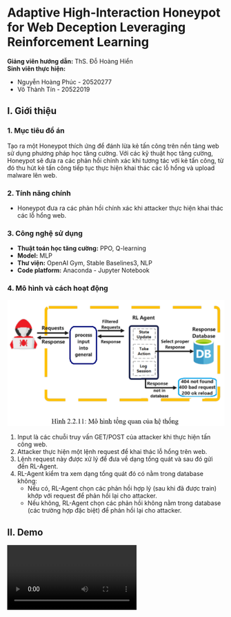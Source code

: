 # Adaptive High-Interaction Honeypot for Web Deception Leveraging Reinforcement Learning

**Giảng viên hướng dẫn:** ThS. Đỗ Hoàng Hiển  
**Sinh viên thực hiện:**  
- Nguyễn Hoàng Phúc - 20520277  
- Võ Thành Tín - 20522019

## I. Giới thiệu

### 1. Mục tiêu đồ án
Tạo ra một Honeypot thích ứng để đánh lừa kẻ tấn công trên nền tảng web sử dụng phương pháp học tăng cường. Với các kỹ thuật học tăng cường, Honeypot sẽ đưa ra các phản hồi chính xác khi tương tác với kẻ tấn công, từ đó thu hút kẻ tấn công tiếp tục thực hiện khai thác các lỗ hổng và upload malware lên web.

### 2. Tính năng chính
- Honeypot đưa ra các phản hồi chính xác khi attacker thực hiện khai thác các lỗ hổng web.

### 3. Công nghệ sử dụng
- **Thuật toán học tăng cường:** PPO, Q-learning
- **Model:** MLP
- **Thư viện:** OpenAI Gym, Stable Baselines3, NLP
- **Code platform:** Anaconda - Jupyter Notebook

### 4. Mô hình và cách hoạt động
![Model Diagram](./assets/images/model_DACN.png)
1. Input là các chuỗi truy vấn GET/POST của attacker khi thực hiện tấn công web.
2. Attacker thực hiện một lệnh request để khai thác lỗ hổng trên web.
3. Lệnh request này được xử lý để đưa về dạng tổng quát và sau đó gửi đến RL-Agent.
4. RL-Agent kiểm tra xem dạng tổng quát đó có nằm trong database không:
   - Nếu có, RL-Agent chọn các phản hồi hợp lý (sau khi đã được train) khớp với request để phản hồi lại cho attacker.
   - Nếu không, RL-Agent chọn các phản hồi không nằm trong database (các trường hợp đặc biệt) để phản hồi lại cho attacker.

## II. Demo
![Demo Video](./demo/demo_PPO_Agent.mkv)

